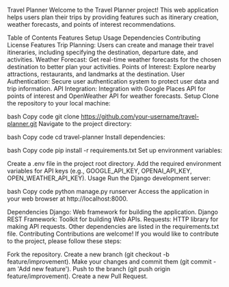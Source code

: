 Travel Planner
Welcome to the Travel Planner project! This web application helps users plan their trips by providing features such as itinerary creation, weather forecasts, and points of interest recommendations.

Table of Contents
Features
Setup
Usage
Dependencies
Contributing
License
Features
Trip Planning: Users can create and manage their travel itineraries, including specifying the destination, departure date, and activities.
Weather Forecast: Get real-time weather forecasts for the chosen destination to better plan your activities.
Points of Interest: Explore nearby attractions, restaurants, and landmarks at the destination.
User Authentication: Secure user authentication system to protect user data and trip information.
API Integration: Integration with Google Places API for points of interest and OpenWeather API for weather forecasts.
Setup
Clone the repository to your local machine:

bash
Copy code
git clone https://github.com/your-username/travel-planner.git
Navigate to the project directory:

bash
Copy code
cd travel-planner
Install dependencies:

bash
Copy code
pip install -r requirements.txt
Set up environment variables:

Create a .env file in the project root directory.
Add the required environment variables for API keys (e.g., GOOGLE_API_KEY, OPENAI_API_KEY, OPEN_WEATHER_API_KEY).
Usage
Run the Django development server:

bash
Copy code
python manage.py runserver
Access the application in your web browser at http://localhost:8000.

Dependencies
Django: Web framework for building the application.
Django REST Framework: Toolkit for building Web APIs.
Requests: HTTP library for making API requests.
Other dependencies are listed in the requirements.txt file.
Contributing
Contributions are welcome! If you would like to contribute to the project, please follow these steps:

Fork the repository.
Create a new branch (git checkout -b feature/improvement).
Make your changes and commit them (git commit -am 'Add new feature').
Push to the branch (git push origin feature/improvement).
Create a new Pull Request.
